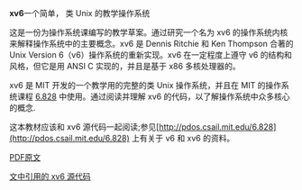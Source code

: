 
**xv6**一个简单， 类 Unix 的教学操作系统

这是一份为操作系统课编写的教学草案。通过研究一个名为 xv6 的操作系统内核来解释操作系统中的主要概念。xv6 是 Dennis Ritchie 和 Ken Thompson 合著的 Unix Version 6（v6）操作系统的重新实现。xv6 在一定程度上遵守 v6 的结构和风格，但它是用 ANSI C 实现的，并且是基于 x86 多核处理器的。

xv6 是 MIT 开发的一个教学用的完整的类 Unix 操作系统，并且在 MIT 的操作系统课程 [6.828](http://pdos.csail.mit.edu/6.828/2012/xv6.html) 中使用。通过阅读并理解 xv6 的代码，以了解操作系统中众多核心的概念.

这本教材应该和 xv6 源代码一起阅读;参见[http://pdos.csail.mit.edu/6.828](http://pdos.csail.mit.edu/6.828) 上有关于 v6 和 xv6 的资料。

[PDF原文](http://pdos.csail.mit.edu/6.828/2012/xv6/book-rev7.pdf)

[文中引用的 xv6 源代码](http://pdos.csail.mit.edu/6.828/2012/xv6/xv6-rev7.pdf)